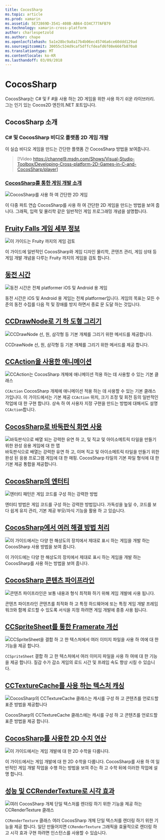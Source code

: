 ```yaml
---
title: CocosSharp
ms.topic: article
ms.prod: xamarin
ms.assetid: 5E72869D-3541-408B-AB64-D34C777AFB79
ms.technology: xamarin-cross-platform
author: charlespetzold
ms.author: chape
ms.openlocfilehash: 5a1e28bc9a8a17b4b06ec45746a6ce60ddd129ad
ms.sourcegitcommit: 30055c534d9caf5dffcfdeafd6f08e666fb870a8
ms.translationtype: MT
ms.contentlocale: ko-KR
ms.lasthandoff: 03/09/2018
---
```

# <a name="cocossharp"></a>CocosSharp

CocosSharp는 C# 및 F #을 사용 하는 2D 게임을 위한 사용 하기 쉬운 라이브러리. 그는 인기 있는 Cocos2D 엔진의.NET 포트입니다.

## <a name="introduction-to-cocossharp"></a>CocosSharp 소개

###  <a name="developing-cross-platform-2d-games-in-c-and-cocossharp-video"></a>C# 및 CocosSharp 비디오 플랫폼 2D 게임 개발

이 실습 비디오 게임을 만드는 간단한 플랫폼 간 CocosSharp 방법을 보여줍니다.

> [!Video https://channel9.msdn.com/Shows/Visual-Studio-Toolbox/Developing-Cross-platform-2D-Games-in-C-and-CocosSharp/player]

###  <a name="introduction-to-game-development-with-cocossharpgraphics-gamescocossharpfirst-gameindexmd"></a>[CocosSharp를 통한 게임 개발 소개](~/graphics-games/cocossharp/first-game/index.md)

![](images/first-game.png "CocosSharp를 사용 하 여 간단한 2D 게임")

이 다중 파트 연습 CocosSharp를 사용 하 여 간단한 2D 게임을 만드는 방법을 보여 줍니다. 그래픽, 입력 및 물리학 같은 일반적인 게임 프로그래밍 개념을 설명합니다.



##  <a name="fruity-falls-game-detailsgraphics-gamescocossharpfruity-fallsmd"></a>[Fruity Falls 게임 세부 정보](~/graphics-games/cocossharp/fruity-falls.md)

![](images/fruity-falls.png "이 가이드는 Fruity 까지의 게임 검토")

이 가이드에 일반적인 CocosSharp와 게임 디자인 물리학, 콘텐츠 관리, 게임 상태 등 게임 개발 개념을 다루는 Fruity 까지의 게임을 검토 합니다.  



## <a name="coin-timegraphics-gamescocossharpcointimemd"></a>[동전 시간](~/graphics-games/cocossharp/cointime.md)

![](images/cointime.png "동전 시간은 전체 platformer iOS 및 Android 용 게임")

동전 시간은 iOS 및 Android 용 게임는 전체 platformer입니다. 게임의 목표는 모든 수준의 동전 수집를 다음 적 및 장애를 방지 하면서 종료 문 도달 하는 것입니다.



## <a name="drawing-geometry-with-ccdrawnodegraphics-gamescocossharpccdrawnodemd"></a>[CCDrawNode로 기 하 도형 그리기](~/graphics-games/cocossharp/ccdrawnode.md)

![](images/ccdrawnode.png "CCDrawNode 선, 원, 삼각형 등 기본 개체를 그리기 위한 메서드를 제공합니다.")

CCDrawNode 선, 원, 삼각형 등 기본 개체를 그리기 위한 메서드를 제공 합니다.



## <a name="animating-with-ccactiongraphics-gamescocossharpccactionmd"></a>[CCAction을 사용한 애니메이션](~/graphics-games/cocossharp/ccaction.md)

![](images/ccaction.png "CCAction는 CocosSharp 개체에 애니메이션 적용 하는 데 사용할 수 있는 기본 클래스")

`CCAction` CocosSharp 개체에 애니메이션 적용 하는 데 사용할 수 있는 기본 클래스가입니다. 이 가이드에서는 기본 제공 `CCAction` 위치, 크기 조정 및 회전 등의 일반적인 작업에 대 한 구현 합니다. 상속 하 여 사용자 지정 구현을 만드는 방법에 대해서도 설명 `CCAction`합니다.



## <a name="using-tiled-with-cocossharpgraphics-gamescocossharptiledmd"></a>[CocosSharp로 바둑판식 화면 사용](~/graphics-games/cocossharp/tiled.md)

![](images/tiled.png "바둑판식으로 배열 되는 강력한 유연 하 고, 및 직교 및 아이소메트릭 타일을 만들기 위한 완성 응용 게임에 대 한 맵") 바둑판식으로 배열는 강력한 유연 하 고, 이며 직교 및 아이소메트릭 타일을 만들기 위한 완성 된 응용 프로그램 게임에 대 한 매핑. CocosSharp 타일의 기본 파일 형식에 대 한 기본 제공 통합을 제공합니다.



##  <a name="entities-in-cocossharpgraphics-gamescocossharpentitiesmd"></a>[CocosSharp의 엔터티](~/graphics-games/cocossharp/entities.md)

![](images/entities.png "엔터티 패턴은 게임 코드를 구성 하는 강력한 방법")

엔터티 방법은 게임 코드를 구성 하는 강력한 방법입니다. 가독성을 높일 수, 코드를 보다 쉽게 유지 관리, 기본 제공 부모/자식 기능을 활용 하 고 있습니다.



##  <a name="handling-multiple-resolutions-in-cocossharpgraphics-gamescocossharpresolutionsmd"></a>[CocosSharp에서 여러 해결 방법 처리](~/graphics-games/cocossharp/resolutions.md)

![](images/resolutions.png "이 가이드에서는 다양 한 해상도의 장치에서 제대로 표시 하는 게임을 개발 하는 CocosSharp 사용 방법을 보여 줍니다.")

이 가이드에는 다양 한 해상도의 장치에서 제대로 표시 하는 게임을 개발 하는 CocosSharp를 사용 하는 방법을 보여 줍니다.



##  <a name="cocossharp-content-pipelinegraphics-gamescocossharpcontent-pipelineindexmd"></a>[CocosSharp 콘텐츠 파이프라인](~/graphics-games/cocossharp/content-pipeline/index.md)

![](images/content-pipeline.png "콘텐츠 파이프라인은 보통 내용과 형식 최적화 하기 위해 게임 개발에 사용 됩니다.")

콘텐츠 파이프라인 콘텐츠를 최적화 하 고 특정 하드웨어에 또는 특정 게임 개발 프레임 워크와 함께 로드할 수 있도록 서식을 지정 하려면 게임 개발에 종종 사용 됩니다.



## <a name="improving-framerate-with-ccspritesheetgraphics-gamescocossharpccspritesheetmd"></a>[CCSpriteSheet를 통한 Framerate 개선](~/graphics-games/cocossharp/ccspritesheet.md)

![](images/ccspritesheet.png "CCSpriteSheet을 결합 하 고 한 텍스처에서 여러 이미지 파일을 사용 하 여에 대 한 기능을 제공 합니다.")

`CCSpriteSheet` 결합 하 고 한 텍스처에서 여러 이미지 파일을 사용 하 여에 대 한 기능을 제공 합니다. 질감 수가 감소 게임의 로드 시간 및 프레임 속도 향상 시킬 수 있습니다.



## <a name="texture-caching-using-cctexturecachegraphics-gamescocossharptexture-cachemd"></a>[CCTextureCache를 사용 하는 텍스처 캐싱](~/graphics-games/cocossharp/texture-cache.md)

![](images/texture-cache.png "CocosSharp의 CCTextureCache 클래스는 캐시를 구성 하 고 콘텐츠를 언로드할 표준 방법을 제공합니다")

CocosSharp의 CCTextureCache 클래스에는 캐시를 구성 하 고 콘텐츠를 언로드할 표준 방법을 제공 합니다. 



## <a name="2d-math-with-cocossharpgraphics-gamescocossharpmathmd"></a>[CocosSharp를 사용한 2D 수치 연산](~/graphics-games/cocossharp/math.md)

![](images/math.png "이 가이드에서는 게임 개발에 대 한 2D 수학을 다룹니다.")

이 가이드에서는 게임 개발에 대 한 2D 수학을 다룹니다. CocosSharp를 사용 하 여 일반적인 게임 개발 작업을 수행 하는 방법을 보여 주는 하 고 수학 뒤에 이러한 작업에 설명 합니다.



## <a name="performance-and-visual-effects-with-ccrendertexturegraphics-gamescocossharpccrendertexturemd"></a>[성능 및 CCRenderTexture로 시각 효과](~/graphics-games/cocossharp/ccrendertexture.md)

![](images/ccrendertexture.png "여러 CocosSharp 개체 단일 텍스처를 렌더링 하기 위한 기능을 제공 하는 CCRenderTexture 클래스")

`CCRenderTexture` 클래스 여러 CocosSharp 개체 단일 텍스처를 렌더링 하기 위한 기능을 제공 합니다. 일단 만들어지면 `CCRenderTexture` 그래픽을 효율적으로 렌더링 하 고 시각 효과 구현 하려면 인스턴스를 사용할 수 있습니다.

 
